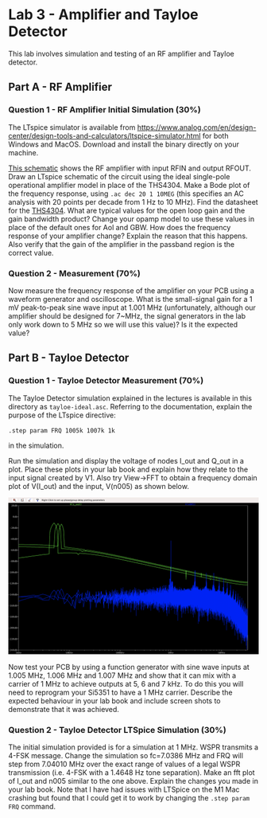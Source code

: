# Lab 3 - Amplifier and Tayloe Detector

This lab involves simulation and testing of an RF amplifier and  Tayloe detector.

## Part A - RF Amplifier 
### Question 1 - RF Amplifier Initial Simulation (30%)

The LTspice simulator is available from https://www.analog.com/en/design-center/design-tools-and-calculators/ltspice-simulator.html for both Windows and MacOS. Download and install the binary directly on your machine. 

[This schematic](sdr-2022.pdf) shows the RF amplifier with input RFIN and output RFOUT. Draw an LTspice schematic of the circuit using the ideal single-pole operational amplifier model in place of the THS4304. Make a Bode plot of the frequency response, using ```.ac dec 20 1 10MEG``` (this specifies an AC analysis with 20 points per decade from 1 Hz to 10 MHz). Find the datasheet for the [THS4304](https://www.ti.com/product/THS4304). What are typical values for the open loop gain and the gain bandwidth product? Change your opamp model to use these values in place of the default ones for Aol and GBW. How does the frequency response of your amplifier change? Explain the reason that this happens. Also verify that the gain of the amplifier in the passband region is the correct value.

### Question 2 - Measurement (70%)
Now measure the frequency response of the amplifier on your PCB using a waveform generator and oscilloscope. What is the small-signal gain for a 1 mV peak-to-peak sine wave input at 1.001 MHz (unfortunately, although our amplifier should be designed for 7~MHz, the signal generators in the lab only work down to 5 MHz so we will use this value)? Is it the expected value?

## Part B - Tayloe Detector 
### Question 1 - Tayloe Detector Measurement (70%)

The Tayloe Detector simulation explained in the lectures is available in this directory as ```tayloe-ideal.asc```. 
Referring to the documentation, explain the purpose of the LTspice directive:
```
.step param FRQ 1005k 1007k 1k
```
in the simulation.

Run the simulation and display the voltage of nodes I_out and Q_out in a plot. Place these plots in your lab book and explain how they relate to the input signal created by V1. Also try View->FFT to obtain a frequency domain plot of V(I_out) and the input, V(n005) as shown below.

![](mixersim.png)

Now test your PCB by using a function generator with sine wave inputs at 1.005 MHz, 1.006 MHz and 1.007 MHz and show that it can mix with a carrier of 1 MHz to achieve outputs at 5, 6 and 7 kHz. To do this you will need to reprogram your Si5351 to have a 1 MHz carrier. Describe the expected behaviour in your lab book and include screen shots to demonstrate that it was achieved. 
### Question 2 - Tayloe Detector LTSpice Simulation (30%)

The initial simulation provided is for a simulation at 1 MHz. WSPR transmits a 4-FSK message. Change the simulation so fc=7.0386 MHz and FRQ will step from 7.04010 MHz over the exact range of values of a legal WSPR transmission (i.e. 4-FSK with a 1.4648 Hz tone separation). Make an fft plot of I_out and n005 similar to the one above. Explain the changes you made in your lab book. Note that I have had issues with LTSpice on the M1 Mac crashing but found that I could get it to work by changing the ```.step param FRQ``` command.

